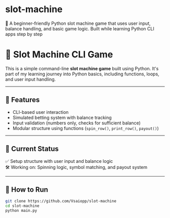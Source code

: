 # slot-machine
🎰 A beginner-friendly Python slot machine game that uses user input, balance handling, and basic game logic. Built while learning Python CLI apps step by step
# 🎰 Slot Machine CLI Game

This is a simple command-line **slot machine game** built using Python. It's part of my learning journey into Python basics, including functions, loops, and user input handling.

---

## 🧠 Features

- CLI-based user interaction
- Simulated betting system with balance tracking
- Input validation (numbers only, checks for sufficient balance)
- Modular structure using functions (`spin_row()`, `print_row()`, `payout()`)

---

## 🚧 Current Status

✅ Setup structure with user input and balance logic  
🛠️ Working on: Spinning logic, symbol matching, and payout system

---

## 🚀 How to Run

```bash
git clone https://github.com/Vsaiopp/slot-machine
cd slot-machine
python main.py

